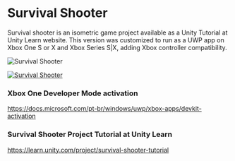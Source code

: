 # Survival Shooter

Survival shooter is an isometric game project available as a Unity Tutorial at Unity Learn website. This version was customized to run as a UWP app on Xbox One S or X and Xbox Series S|X, adding Xbox controller compatibility.

![Survival Shooter](https://i.imgur.com/2Gomxlk.jpg)

[![Survival Shooter](http://img.youtube.com/vi/iKaj9UviL08/0.jpg)](http://www.youtube.com/watch?v=iKaj9UviL08 "Survival Shooter")

### Xbox One Developer Mode activation
https://docs.microsoft.com/pt-br/windows/uwp/xbox-apps/devkit-activation

### Survival Shooter Project Tutorial at Unity Learn
https://learn.unity.com/project/survival-shooter-tutorial
